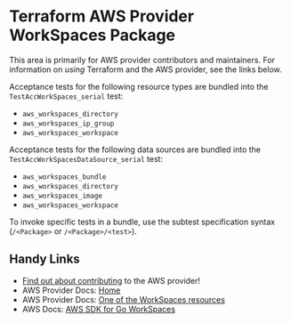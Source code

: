 # Terraform AWS Provider WorkSpaces Package

This area is primarily for AWS provider contributors and maintainers. For information on _using_ Terraform and the AWS provider, see the links below.

Acceptance tests for the following resource types are bundled into the `TestAccWorkSpaces_serial` test:
* `aws_workspaces_directory`
* `aws_workspaces_ip_group`
* `aws_workspaces_workspace`

Acceptance tests for the following data sources are bundled into the `TestAccWorkSpacesDataSource_serial` test:
* `aws_workspaces_bundle`
* `aws_workspaces_directory`
* `aws_workspaces_image`
* `aws_workspaces_workspace`

To invoke specific tests in a bundle, use the subtest specification syntax (`/<Package>` or `/<Package>/<test>`).

## Handy Links

* [Find out about contributing](https://hashicorp.github.io/terraform-provider-aws/#contribute) to the AWS provider!
* AWS Provider Docs: [Home](https://registry.terraform.io/providers/hashicorp/aws/latest/docs)
* AWS Provider Docs: [One of the WorkSpaces resources](https://registry.terraform.io/providers/hashicorp/aws/latest/docs/resources/workspaces_directory)
* AWS Docs: [AWS SDK for Go WorkSpaces](https://docs.aws.amazon.com/sdk-for-go/api/service/workspaces/)
